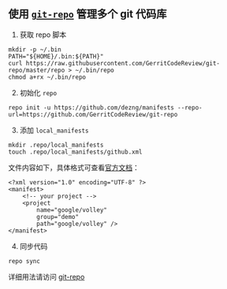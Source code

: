 ## 使用 [`git-repo`](https://github.com/GerritCodeReview/git-repo) 管理多个 git 代码库

1. 获取 repo 脚本
```
mkdir -p ~/.bin
PATH="${HOME}/.bin:${PATH}"
curl https://raw.githubusercontent.com/GerritCodeReview/git-repo/master/repo > ~/.bin/repo
chmod a+rx ~/.bin/repo
```

2. 初始化 `repo`
```
repo init -u https://github.com/dezng/manifests --repo-url=https://github.com/GerritCodeReview/git-repo
```

3. 添加 `local_manifests`
```
mkdir .repo/local_manifests
touch .repo/local_manifests/github.xml
```
文件内容如下，具体格式可查看[官方文档](https://github.com/GerritCodeReview/git-repo/blob/main/docs/manifest-format.md)：
```
<?xml version="1.0" encoding="UTF-8" ?>
<manifest>
    <!-- your project -->
    <project
        name="google/volley"
        group="demo"
        path="google/volley" />
</manifest>
```

4. 同步代码
```
repo sync
```

详细用法请访问 [git-repo](https://github.com/GerritCodeReview/git-repo)
